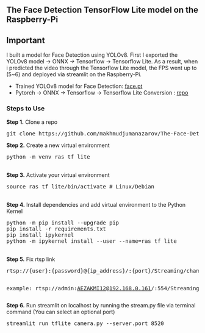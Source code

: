 ## The Face Detection TensorFlow Lite model on the Raspberry-Pi
## Important
I built a model for Face Detection using YOLOv8. First I exported the YOLOv8 model -> ONNX -> Tensorflow -> Tensorflow Lite. As a result, when i predicted the video through the Tensorflow Lite model, the FPS went up to (5~6) and deployed via streamlit on the Raspberry-Pi.
- Trained YOLOv8 model for Face Detection: <a href= "https://drive.google.com/file/d/11t3sReQt1xrl7n0Mqo5we865azARmGiT/view?usp=sharing"> face.pt </a>
- Pytorch -> ONNX -> Tensorflow -> Tensorflow Lite Conversion :  <a href= "https://github.com/makhmudjumanazarov/YOLOv8-convert-ONNX-Tensorflow-TFLite-and-ONNX-TensorRT"> repo </a>

### Steps to Use
<b>Step 1.</b> Clone a repo
<pre>
git clone https://github.com/makhmudjumanazarov/The-Face-Detection-TensorFlow-Lite-model-on-the-Raspberry-Pi.git
</pre> 
<b>Step 2.</b> Create a new virtual environment 
<pre>
python -m venv ras_tf_lite
</pre> 
<br/>
<b>Step 3.</b> Activate your virtual environment
<pre>
source ras_tf_lite/bin/activate # Linux/Debian
</pre>
<br/>
<b>Step 4.</b> Install dependencies and add virtual environment to the Python Kernel
<pre>
python -m pip install --upgrade pip
pip install -r requirements.txt 
pip install ipykernel
python -m ipykernel install --user --name=ras_tf_lite
</pre>
<br/>
<b>Step 5.</b> Fix rtsp link
<pre>
rtsp://{user}:{password}@{ip_address}/:{port}/Streaming/channels/2/
  
example: rtsp://admin:AEZAKMI12@192.168.0.161/:554/Streaming/channels/2/
</pre>

<b>Step 6.</b> Run streamlit on localhost by running the stream.py file via terminal command (You can select an optional port)
<pre>
streamlit run tflite_camera.py --server.port 8520
</pre>
